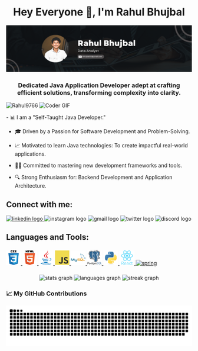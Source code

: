 <h1 align="center">Hey Everyone 👋, I'm Rahul Bhujbal</h1>

<div align="center"> <img src="https://github.com/Rahul9766/Rahul9766/blob/1ed730847b0dc4c698910ed921d4d0ad15f71b84/banner.png"> </div>

<h3 align="center">Dedicated Java Application Developer adept at crafting efficient solutions, transforming complexity into clarity.</h3>




<img src="https://komarev.com/ghpvc/?username=Rahul9766&label=Profile%20views&color=0e75b6&style=flat" alt="Rahul9766" /> 
<a align="right"> <img alt="Coder GIF" height=250 width=350 src="https://miro.medium.com/max/1360/0*7Q3yvSIv_t0ioJ-Z.gif" /></a>

<p align="left">
- 📊 I am a "Self-Taught Java Developer." <br>

- 🎓 Driven by a Passion for Software Development and Problem-Solving. <br>

- 📈 Motivated to learn Java technologies: To create impactful real-world applications. <br>

- 👩‍💻 Committed to mastering new development frameworks and tools. <br>

- 🔍 Strong Enthusiasm for: Backend Development and Application Architecture. <br>
</p>

<h2 align="left">Connect with me:</h2>


<div align="left">
  <a href="www.linkedin.com/in/rahul-bhujbal-946946207" target="_blank">
    <img src="https://raw.githubusercontent.com/maurodesouza/profile-readme-generator/master/src/assets/icons/social/linkedin/default.svg" width="52" height="40" alt="linkedin logo"  />
  </a>
  <img src="https://raw.githubusercontent.com/maurodesouza/profile-readme-generator/master/src/assets/icons/social/instagram/default.svg" width="52" height="40" alt="instagram logo"  />
  <img src="https://raw.githubusercontent.com/maurodesouza/profile-readme-generator/master/src/assets/icons/social/gmail/default.svg" width="52" height="40" alt="gmail logo"  />
  <img src="https://raw.githubusercontent.com/maurodesouza/profile-readme-generator/master/src/assets/icons/social/twitter/default.svg" width="52" height="40" alt="twitter logo"  />
  <img src="https://raw.githubusercontent.com/maurodesouza/profile-readme-generator/master/src/assets/icons/social/discord/default.svg" width="52" height="40" alt="discord logo"  />
</div>


<h2 align="left">Languages and Tools:</h2>

###

<p align="left"> <a href="https://www.w3schools.com/css/" target="_blank" rel="noreferrer"> <img src="https://raw.githubusercontent.com/devicons/devicon/master/icons/css3/css3-original-wordmark.svg" alt="css3" width="40" height="40"/> </a> <a href="https://www.w3.org/html/" target="_blank" rel="noreferrer"> <img src="https://raw.githubusercontent.com/devicons/devicon/master/icons/html5/html5-original-wordmark.svg" alt="html5" width="40" height="40"/> </a> <a href="https://www.java.com" target="_blank" rel="noreferrer"> <img src="https://raw.githubusercontent.com/devicons/devicon/master/icons/java/java-original.svg" alt="java" width="40" height="40"/> </a> <a href="https://developer.mozilla.org/en-US/docs/Web/JavaScript" target="_blank" rel="noreferrer"> <img src="https://raw.githubusercontent.com/devicons/devicon/master/icons/javascript/javascript-original.svg" alt="javascript" width="40" height="40"/> </a> <a href="https://www.mysql.com/" target="_blank" rel="noreferrer"> <img src="https://raw.githubusercontent.com/devicons/devicon/master/icons/mysql/mysql-original-wordmark.svg" alt="mysql" width="40" height="40"/> </a> <a href="https://www.postgresql.org" target="_blank" rel="noreferrer"> <img src="https://raw.githubusercontent.com/devicons/devicon/master/icons/postgresql/postgresql-original-wordmark.svg" alt="postgresql" width="40" height="40"/> </a> <a href="https://www.python.org" target="_blank" rel="noreferrer"> <img src="https://raw.githubusercontent.com/devicons/devicon/master/icons/python/python-original.svg" alt="python" width="40" height="40"/> </a> <a href="https://reactjs.org/" target="_blank" rel="noreferrer"> <img src="https://raw.githubusercontent.com/devicons/devicon/master/icons/react/react-original-wordmark.svg" alt="react" width="40" height="40"/> </a> <a href="https://spring.io/" target="_blank" rel="noreferrer"> <img src="https://www.vectorlogo.zone/logos/springio/springio-icon.svg" alt="spring" width="40" height="40"/> </a> </p>

###

<div align="center">
  <img src="https://github-readme-stats.vercel.app/api?username=Rahul9766&hide_title=false&hide_rank=false&show_icons=true&include_all_commits=true&count_private=true&disable_animations=false&theme=dracula&locale=en&hide_border=false&order=1" height="170" alt="stats graph"  />
  <img src="https://github-readme-stats.vercel.app/api/top-langs?username=Rahul9766&locale=en&hide_title=false&layout=compact&card_width=320&langs_count=5&theme=dracula&hide_border=false&order=2" height="170" alt="languages graph"  />
  <img src="https://streak-stats.demolab.com?user=Rahul9766&locale=en&mode=daily&theme=dracula&hide_border=false&border_radius=5&order=3" height="200" alt="streak graph"  />
</div>



### 📈 My GitHub Contributions
<img alt="snake eating my contributions" src="https://raw.githubusercontent.com/salesp07/salesp07/output/github-contribution-grid-snake.svg" />




